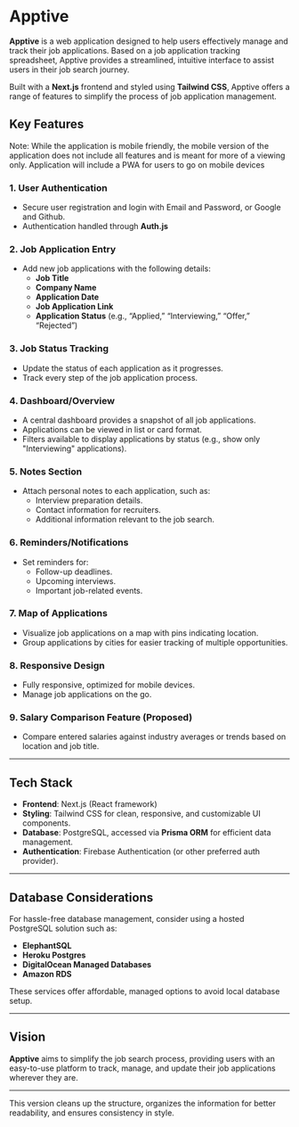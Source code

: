 # Apptive

**Apptive** is a web application designed to help users effectively manage and track their job applications. Based on a job application tracking spreadsheet, Apptive provides a streamlined, intuitive interface to assist users in their job search journey.

Built with a **Next.js** frontend and styled using **Tailwind CSS**, Apptive offers a range of features to simplify the process of job application management.

## Key Features

Note: While the application is mobile friendly, the mobile version of the application does not include all features and is meant for more of a viewing only.
Application will include a PWA for users to go on mobile devices

### 1. User Authentication
- Secure user registration and login with Email and Password, or Google and Github.
- Authentication handled through **Auth.js**

### 2. Job Application Entry
- Add new job applications with the following details:
  - **Job Title**
  - **Company Name**
  - **Application Date**
  - **Job Application Link**
  - **Application Status** (e.g., “Applied,” “Interviewing,” “Offer,” “Rejected”)

### 3. Job Status Tracking
- Update the status of each application as it progresses.
- Track every step of the job application process.

### 4. Dashboard/Overview
- A central dashboard provides a snapshot of all job applications.
- Applications can be viewed in list or card format.
- Filters available to display applications by status (e.g., show only "Interviewing" applications).

### 5. Notes Section
- Attach personal notes to each application, such as:
  - Interview preparation details.
  - Contact information for recruiters.
  - Additional information relevant to the job search.

### 6. Reminders/Notifications
- Set reminders for:
  - Follow-up deadlines.
  - Upcoming interviews.
  - Important job-related events.

### 7. Map of Applications
- Visualize job applications on a map with pins indicating location.
- Group applications by cities for easier tracking of multiple opportunities.

### 8. Responsive Design
- Fully responsive, optimized for mobile devices.
- Manage job applications on the go.

### 9. Salary Comparison Feature (Proposed)
- Compare entered salaries against industry averages or trends based on location and job title.

---

## Tech Stack

- **Frontend**: Next.js (React framework)
- **Styling**: Tailwind CSS for clean, responsive, and customizable UI components.
- **Database**: PostgreSQL, accessed via **Prisma ORM** for efficient data management.
- **Authentication**: Firebase Authentication (or other preferred auth provider).

---

## Database Considerations

For hassle-free database management, consider using a hosted PostgreSQL solution such as:

- **ElephantSQL**
- **Heroku Postgres**
- **DigitalOcean Managed Databases**
- **Amazon RDS**

These services offer affordable, managed options to avoid local database setup.

---

## Vision

**Apptive** aims to simplify the job search process, providing users with an easy-to-use platform to track, manage, and update their job applications wherever they are.

---

This version cleans up the structure, organizes the information for better readability, and ensures consistency in style.
